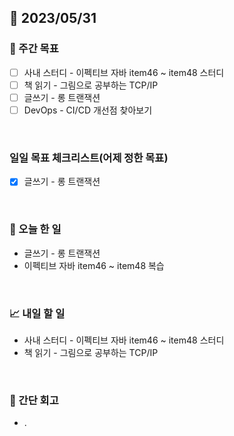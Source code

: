 ## 📅 2023/05/31


### 👏 주간 목표

- [ ] 사내 스터디 - 이펙티브 자바 item46 ~ item48 스터디
- [ ] 책 읽기 - 그림으로 공부하는 TCP/IP
- [ ] 글쓰기 - 롱 트랜잭션
- [ ] DevOps - CI/CD 개선점 찾아보기

<br/>

### 일일 목표 체크리스트(어제 정한 목표)

- [x] 글쓰기 - 롱 트랜잭션

<br/>

### 💯 오늘 한 일

- 글쓰기 - 롱 트랜잭션
- 이펙티브 자바 item46 ~ item48 복습

<br/>

### 📈 내일 할 일

- 사내 스터디 - 이펙티브 자바 item46 ~ item48 스터디
- 책 읽기 - 그림으로 공부하는 TCP/IP

<br/>

### 🤔 간단 회고

- .
 
